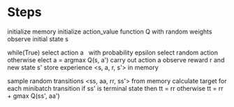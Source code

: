 # Steps

initialize memory
initialize action_value function Q with random weights
observe initial state s

while(True)
  select action a
    with probability epsilon select random action
    otherwise elect a = argmax Q(s, a')
  carry out action a
  observe reward r and new state s'
  store experience <s, a, r, s'> in memory
  
  sample random transitions <ss, aa, rr, ss'> from memory
  calculate target for each minibatch transition
    if ss' is terminal state then tt = rr
    otherwise tt = rr + gmax Q(ss', aa')
  
